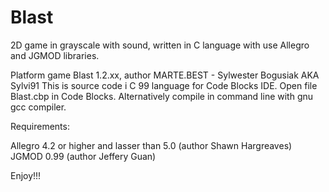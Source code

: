 # Blast
2D game in grayscale with sound, written in C language with use Allegro and JGMOD libraries.

Platform game Blast 1.2.xx, author MARTE.BEST - Sylwester Bogusiak AKA Sylvi91
This is source code i C 99 language for Code Blocks IDE.
Open file Blast.cbp in Code Blocks.
Alternatively compile in command line with gnu gcc compiler.


Requirements:

Allegro 4.2 or higher and lasser than 5.0 (author Shawn Hargreaves)
JGMOD 0.99 (author Jeffery Guan)

Enjoy!!!

